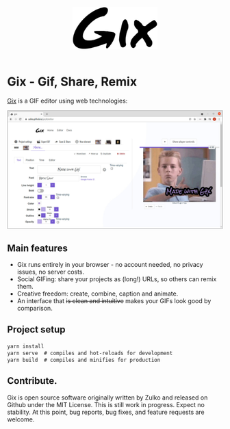 <p align="center">
  <img alt="Gix logo" title="DNA Cauldron Logo" src="./src/assets/title.svg" width="200">
<br /><br />
</p>

# Gix - Gif, Share, Remix

[Gix](https://zulko.github.io/gix/#/home) is a GIF editor using web technologies:

<p><a href='https://zulko.github.io/gix/#/home' target='_'><img src='./docs/screenshot.jpeg'/></a></p>

## Main features
- Gix runs entirely in your browser - no account needed, no privacy issues, no server costs.
- Social GIFing: share your projects as (long!) URLs, so others can remix them.
- Creative freedom: create, combine, caption and animate.
- An interface that ~~is clean and intuitive~~ makes your GIFs look good by comparison.



## Project setup

```
yarn install
yarn serve  # compiles and hot-reloads for development
yarn build  # compiles and minifies for production
```

## Contribute.

Gix is open source software originally written by Zulko and released on Github under the MIT License. This is still work in progress. Expect no stability. At this point, bug reports, bug fixes, and feature requests are welcome.
